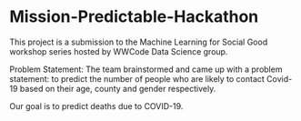 # Mission-Predictable-Hackathon
This project is a submission to the Machine Learning for Social Good workshop series hosted by WWCode Data Science group.

Problem Statement:
The team brainstormed and came up with a problem statement: to predict the number of people who are likely to contact Covid-19 based on their age, county and gender respectively.

Our goal is to predict deaths due to COVID-19.
